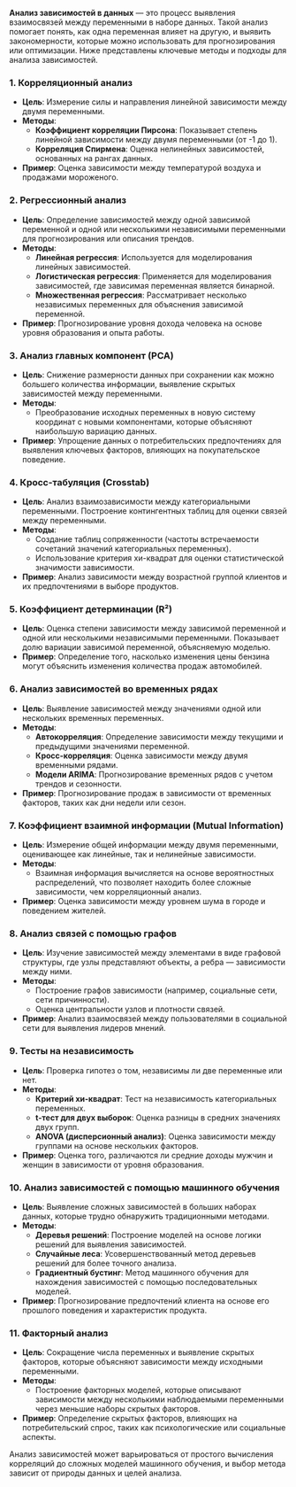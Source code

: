 **Анализ зависимостей в данных** — это процесс выявления взаимосвязей между переменными в наборе данных. Такой анализ помогает понять, как одна переменная влияет на другую, и выявить закономерности, которые можно использовать для прогнозирования или оптимизации. Ниже представлены ключевые методы и подходы для анализа зависимостей.

### 1. **Корреляционный анализ**
   - **Цель**: Измерение силы и направления линейной зависимости между двумя переменными.
   - **Методы**:
     - **Коэффициент корреляции Пирсона**: Показывает степень линейной зависимости между двумя переменными (от -1 до 1).
     - **Корреляция Спирмена**: Оценка нелинейных зависимостей, основанных на рангах данных.
   - **Пример**: Оценка зависимости между температурой воздуха и продажами мороженого.

### 2. **Регрессионный анализ**
   - **Цель**: Определение зависимостей между одной зависимой переменной и одной или несколькими независимыми переменными для прогнозирования или описания трендов.
   - **Методы**:
     - **Линейная регрессия**: Используется для моделирования линейных зависимостей.
     - **Логистическая регрессия**: Применяется для моделирования зависимостей, где зависимая переменная является бинарной.
     - **Множественная регрессия**: Рассматривает несколько независимых переменных для объяснения зависимой переменной.
   - **Пример**: Прогнозирование уровня дохода человека на основе уровня образования и опыта работы.

### 3. **Анализ главных компонент (PCA)**
   - **Цель**: Снижение размерности данных при сохранении как можно большего количества информации, выявление скрытых зависимостей между переменными.
   - **Методы**:
     - Преобразование исходных переменных в новую систему координат с новыми компонентами, которые объясняют наибольшую вариацию данных.
   - **Пример**: Упрощение данных о потребительских предпочтениях для выявления ключевых факторов, влияющих на покупательское поведение.

### 4. **Кросс-табуляция (Crosstab)**
   - **Цель**: Анализ взаимозависимости между категориальными переменными. Построение контингентных таблиц для оценки связей между переменными.
   - **Методы**:
     - Создание таблиц сопряженности (частоты встречаемости сочетаний значений категориальных переменных).
     - Использование критерия хи-квадрат для оценки статистической значимости зависимости.
   - **Пример**: Анализ зависимости между возрастной группой клиентов и их предпочтениями в выборе продуктов.

### 5. **Коэффициент детерминации (R²)**
   - **Цель**: Оценка степени зависимости между зависимой переменной и одной или несколькими независимыми переменными. Показывает долю вариации зависимой переменной, объясняемую моделью.
   - **Пример**: Определение того, насколько изменения цены бензина могут объяснить изменения количества продаж автомобилей.

### 6. **Анализ зависимостей во временных рядах**
   - **Цель**: Выявление зависимостей между значениями одной или нескольких временных переменных.
   - **Методы**:
     - **Автокорреляция**: Определение зависимости между текущими и предыдущими значениями переменной.
     - **Кросс-корреляция**: Оценка зависимости между двумя временными рядами.
     - **Модели ARIMA**: Прогнозирование временных рядов с учетом трендов и сезонности.
   - **Пример**: Прогнозирование продаж в зависимости от временных факторов, таких как дни недели или сезон.

### 7. **Коэффициент взаимной информации (Mutual Information)**
   - **Цель**: Измерение общей информации между двумя переменными, оценивающее как линейные, так и нелинейные зависимости.
   - **Методы**:
     - Взаимная информация вычисляется на основе вероятностных распределений, что позволяет находить более сложные зависимости, чем корреляционный анализ.
   - **Пример**: Оценка зависимости между уровнем шума в городе и поведением жителей.

### 8. **Анализ связей с помощью графов**
   - **Цель**: Изучение зависимостей между элементами в виде графовой структуры, где узлы представляют объекты, а ребра — зависимости между ними.
   - **Методы**:
     - Построение графов зависимости (например, социальные сети, сети причинности).
     - Оценка центральности узлов и плотности связей.
   - **Пример**: Анализ взаимосвязей между пользователями в социальной сети для выявления лидеров мнений.

### 9. **Тесты на независимость**
   - **Цель**: Проверка гипотез о том, независимы ли две переменные или нет.
   - **Методы**:
     - **Критерий хи-квадрат**: Тест на независимость категориальных переменных.
     - **t-тест для двух выборок**: Оценка разницы в средних значениях двух групп.
     - **ANOVA (дисперсионный анализ)**: Оценка зависимости между группами на основе нескольких факторов.
   - **Пример**: Оценка того, различаются ли средние доходы мужчин и женщин в зависимости от уровня образования.

### 10. **Анализ зависимостей с помощью машинного обучения**
   - **Цель**: Выявление сложных зависимостей в больших наборах данных, которые трудно обнаружить традиционными методами.
   - **Методы**:
     - **Деревья решений**: Построение моделей на основе логики решений для выявления зависимостей.
     - **Случайные леса**: Усовершенствованный метод деревьев решений для более точного анализа.
     - **Градиентный бустинг**: Метод машинного обучения для нахождения зависимостей с помощью последовательных моделей.
   - **Пример**: Прогнозирование предпочтений клиента на основе его прошлого поведения и характеристик продукта.

### 11. **Факторный анализ**
   - **Цель**: Сокращение числа переменных и выявление скрытых факторов, которые объясняют зависимости между исходными переменными.
   - **Методы**:
     - Построение факторных моделей, которые описывают зависимости между несколькими наблюдаемыми переменными через меньшие наборы скрытых факторов.
   - **Пример**: Определение скрытых факторов, влияющих на потребительский спрос, таких как психологические или социальные аспекты.

Анализ зависимостей может варьироваться от простого вычисления корреляций до сложных моделей машинного обучения, и выбор метода зависит от природы данных и целей анализа.